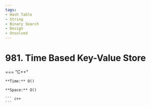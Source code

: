 ```yaml
---
tags:
- Hash Table
- String
- Binary Search
- Design
- Unsolved
---
```



# 981. Time Based Key-Value Store

=== "C++"

    **Time:** O()

    **Space:** O()

    ``` c++
    ```